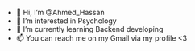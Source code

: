 - 👋 Hi, I’m @Ahmed_Hassan
- 👀 I’m interested in Psychology
- 🌱 I’m currently learning Backend developing
- 📫 You can reach me on my Gmail via my profile <3

<!---
Ahmed575757hassan/Ahmed575757hassan is a ✨ special ✨ repository because its `README.md` (this file) appears on your GitHub profile.
You can click the Preview link to take a look at your changes.
--->
